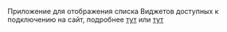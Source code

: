 Приложение для отображения списка Виджетов доступных к подключению на сайт, подробнее <a href="http://widgets.newton-studio.com/about_call_btn/">тут<a> или <a href="http://widgets.newton-studio.com/about_banners/">тут<a>